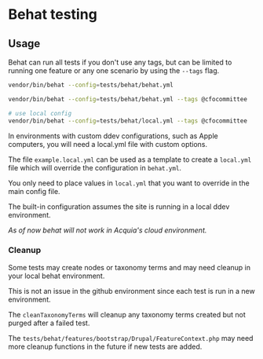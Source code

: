 # Behat testing

## Usage

Behat can run all tests if you don't use any tags, but can be limited to running one feature or any one scenario by using the ```--tags``` flag.

```bash
vendor/bin/behat --config=tests/behat/behat.yml

vendor/bin/behat --config=tests/behat/behat.yml --tags @cfocommittee

# use local config
vendor/bin/behat --config=tests/behat/local.yml --tags @cfocommittee
```

In environments with custom ddev configurations, such as Apple computers, you will need a local.yml file with custom options.

The file `example.local.yml` can be used as a template to create a `local.yml` file which will override the configuration in `behat.yml`.

You only need to place values in ```local.yml``` that you want to override in the main config file.


The built-in configuration assumes the site is running in a local ddev environment.

*As of now behat will not work in Acquia's cloud environment.*


### Cleanup

Some tests may create nodes or taxonomy terms and may need cleanup in your local behat environment.

This is not an issue in the github environment since each test is run in a new environment.


The `cleanTaxonomyTerms` will cleanup any taxonomy terms created but not purged after a failed test.

The `tests/behat/features/bootstrap/Drupal/FeatureContext.php` may need more cleanup functions in the future if new tests are added.

